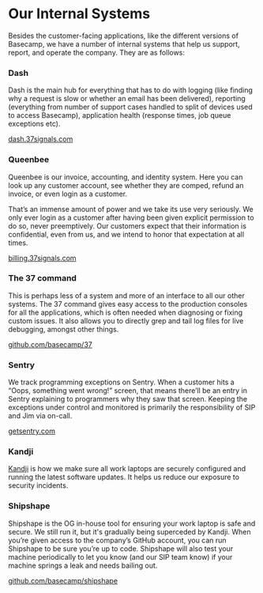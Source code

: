 # Our Internal Systems

Besides the customer-facing applications, like the different versions of Basecamp, we have a number of internal systems that help us support, report, and operate the company. They are as follows:

### Dash

Dash is the main hub for everything that has to do with logging (like finding why a request is slow or whether an email has been delivered), reporting (everything from number of support cases handled to split of devices used to access Basecamp), application health (response times, job queue exceptions etc).

[dash.37signals.com](https://dash.37signals.com)

### Queenbee

Queenbee is our invoice, accounting, and identity system. Here you can look up any customer account, see whether they are comped, refund an invoice, or even login as a customer.

That’s an immense amount of power and we take its use very seriously. We only ever login as a customer after having been given explicit permission to do so, never preemptively. Our customers expect that their information is confidential, even from us, and we intend to honor that expectation at all times.

[billing.37signals.com](https://billing.37signals.com)

### The 37 command

This is perhaps less of a system and more of an interface to all our other systems. The 37 command gives easy access to the production consoles for all the applications, which is often needed when diagnosing or fixing custom issues. It also allows you to directly grep and tail log files for live debugging, amongst other things.

[github.com/basecamp/37](https://github.com/basecamp/37)

### Sentry

We track programming exceptions on Sentry. When a customer hits a “Oops, something went wrong!” screen, that means there’ll be an entry in Sentry explaining to programmers why they saw that screen. Keeping the exceptions under control and monitored is primarily the responsibility of SIP and Jim via on-call.

[getsentry.com](https://getsentry.com)

### Kandji

[Kandji](https://kandji.com) is how we make sure all work laptops are securely configured and running the latest software updates. It helps us reduce our exposure to security incidents.

### Shipshape

Shipshape is the OG in-house tool for ensuring your work laptop is safe and secure. We still run it, but it's gradually being superceded by Kandji. When you’re given access to the company’s GitHub account, you can run Shipshape to be sure you’re up to code. Shipshape will also test your machine periodically to let you know (and our SIP team know) if your machine springs a leak and needs bailing out.

[github.com/basecamp/shipshape](https://github.com/basecamp/shipshape)
